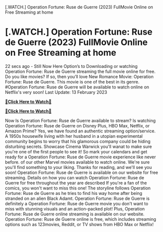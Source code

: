 \[.WATCH.\] Operation Fortune: Ruse de Guerre (2023) FullMovie Online on Free Streaming at home
# [.WATCH.] Operation Fortune: Ruse de Guerre (2023) FullMovie Online on Free Streaming at home


22 secs ago - Still Now Here Option’s to Downloading or watching Operation Fortune: Ruse de Guerre streaming the full movie online for free. Do you like movies? If so, then you’ll love New Romance Movie: Operation Fortune: Ruse de Guerre. This movie is one of the best in its genre. #Operation Fortune: Ruse de Guerre will be available to watch online on Netflix's very soon! Last Update: 13 February 2023

[**🔴Click Here to Watch**](https://torostream.xyz/operation-fortune/)[**🔴**](https://torostream.xyz/operation-fortune/)

[**🔴Click Here to Watch**](https://torostream.xyz/operation-fortune/)[**🔴**](https://torostream.xyz/operation-fortune/)

Now Is Operation Fortune: Ruse de Guerre available to stream? Is watching Operation Fortune: Ruse de Guerre on Disney Plus, HBO Max, Netflix, or Amazon Prime? Yes, we have found an authentic streaming option/service. A 1950s housewife living with her husband in a utopian experimental community begins to worry that his glamorous company could be hiding disturbing secrets. Showcase Cinema Warwick you'll wanat to make sure you're one of the first people to see it! So mark your calendars and get ready for a Operation Fortune: Ruse de Guerre movie experience like never before. of our other Marvel movies available to watch online. We're sure you'll find something to your liking. Thanks for reading, and we'll see you soon! Operation Fortune: Ruse de Guerre is available on our website for free streaming. Details on how you can watch Operation Fortune: Ruse de Guerre for free throughout the year are described If you're a fan of the comics, you won't want to miss this one! The storyline follows Operation Fortune: Ruse de Guerre as he tries to find his way home after being stranded on an alien Black Adamt. Operation Fortune: Ruse de Guerre is definitely a Operation Fortune: Ruse de Guerre movie you don't want to miss with stunning visuals and an action-packed plot! Plus, Operation Fortune: Ruse de Guerre online streaming is available on our website. Operation Fortune: Ruse de Guerre online is free, which includes streaming options such as 123movies, Reddit, or TV shows from HBO Max or Netflix!


